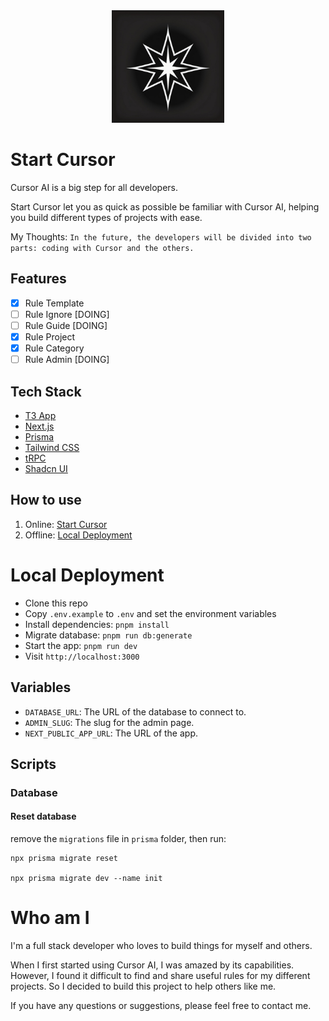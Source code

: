 <div align="center">
<img src="./public/logo.jpg" width="180" alt="logo">
</div>

# Start Cursor

Cursor AI is a big step for all developers.

Start Cursor let you as quick as possible be familiar with Cursor AI, helping you build different types of projects with ease.

My Thoughts: `In the future, the developers will be divided into two parts: coding with Cursor and the others.`

## Features

- [x] Rule Template
- [ ] Rule Ignore [DOING]
- [ ] Rule Guide [DOING]
- [x] Rule Project
- [x] Rule Category
- [ ] Rule Admin [DOING]

## Tech Stack

- [T3 App](https://create.t3.gg/)
- [Next.js](https://nextjs.org)
- [Prisma](https://prisma.io)
- [Tailwind CSS](https://tailwindcss.com)
- [tRPC](https://trpc.io)
- [Shadcn UI](https://ui.shadcn.com)

## How to use

1. Online: [Start Cursor](https://startcursor.com)
2. Offline: [Local Deployment](#local-deployment)

# Local Deployment

- Clone this repo
- Copy `.env.example` to `.env` and set the environment variables
- Install dependencies: `pnpm install`
- Migrate database: `pnpm run db:generate`
- Start the app: `pnpm run dev`
- Visit `http://localhost:3000`

## Variables

- `DATABASE_URL`: The URL of the database to connect to.
- `ADMIN_SLUG`: The slug for the admin page.
- `NEXT_PUBLIC_APP_URL`: The URL of the app.

## Scripts

### Database

#### Reset database

remove the `migrations` file in `prisma` folder, then run:

```base
npx prisma migrate reset

npx prisma migrate dev --name init

```

# Who am I

I'm a full stack developer who loves to build things for myself and others.

When I first started using Cursor AI, I was amazed by its capabilities. However, I found it difficult to find and share useful rules for my different projects. So I decided to build this project to help others like me.

If you have any questions or suggestions, please feel free to contact me.
